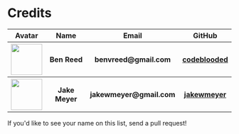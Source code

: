 # Credits

<table>
  <tr>
    <th>Avatar</th>
    <th>Name</th>
    <th>Email</th>
    <th>GitHub</th>
  </tr>
  
  <tr>
    <th><img src="https://github.com/codeblooded.png" width="70px" /></th>
    <th>Ben Reed</th>
    <th>benvreed@gmail.com</th>
    <th><a href="https://github.com/codeblooded">codeblooded</a></th>
  </tr>
  
  <tr>
    <th><img src="https://github.com/jakewmeyer.png" width="70px" /></th>
    <th>Jake Meyer</th>
    <th>jakewmeyer@gmail.com</th>
    <th><a href="https://github.com/jakewmeyer">jakewmeyer</a></th>
  </tr>
</table>

If you'd like to see your name on this list, send a pull request!
